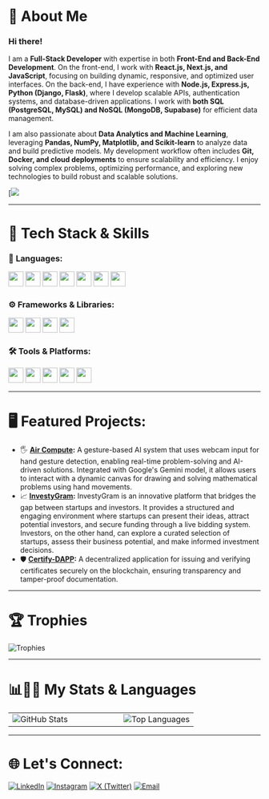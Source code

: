 

# 👋 About Me

<h3>Hi there!</h3>

I am a **Full-Stack Developer** with expertise in both **Front-End and Back-End Development**. On the front-end, I work with **React.js, Next.js, and JavaScript**, focusing on building dynamic, responsive, and optimized user interfaces. On the back-end, I have experience with **Node.js, Express.js, Python (Django, Flask)**, where I develop scalable APIs, authentication systems, and database-driven applications. I work with **both SQL (PostgreSQL, MySQL) and NoSQL (MongoDB, Supabase)** for efficient data management.  

I am also passionate about **Data Analytics and Machine Learning**, leveraging **Pandas, NumPy, Matplotlib, and Scikit-learn** to analyze data and build predictive models. My development workflow often includes **Git, Docker, and cloud deployments** to ensure scalability and efficiency. I enjoy solving complex problems, optimizing performance, and exploring new technologies to build robust and scalable solutions.  


[![](https://user-images.githubusercontent.com/55389276/140866485-8fb1c876-9a8f-4d6a-98dc-08c4981eaf70.gif)

---
# 🔧 Tech Stack & Skills

### 🚀 **Languages:**
<p>
  <img src="https://img.shields.io/badge/Python-3776AB?style=flat&logo=python&logoColor=white" height="30">
  <img src="https://img.shields.io/badge/JavaScript-F7DF1E?style=flat&logo=javascript&logoColor=black" height="30">
  <img src="https://img.shields.io/badge/HTML5-E34F26?style=flat&logo=html5&logoColor=white" height="30">
  <img src="https://img.shields.io/badge/CSS3-1572B6?style=flat&logo=css3&logoColor=white" height="30">
  <img src="https://img.shields.io/badge/C++-00599C?style=flat&logo=c%2B%2B&logoColor=white" height="30">
  <img src="https://img.shields.io/badge/Java-007396?style=flat&logo=java&logoColor=white" height="30">
  <img src="https://img.shields.io/badge/Solidity-363636?style=flat&logo=solidity&logoColor=white" height="30">
</p>

### ⚙️ **Frameworks & Libraries:**
<p>
  <img src="https://img.shields.io/badge/Django-092E20?style=flat&logo=django&logoColor=white" height="30">
  <img src="https://img.shields.io/badge/Flask-000000?style=flat&logo=flask&logoColor=white" height="30">
  <img src="https://img.shields.io/badge/Next.js-000000?style=flat&logo=next.js&logoColor=white" height="30">
  <img src="https://img.shields.io/badge/React-61DAFB?style=flat&logo=react&logoColor=black" height="30">
</p>

### 🛠️ **Tools & Platforms:**
<p>
  <img src="https://img.shields.io/badge/Blockchain-121D33?style=flat&logo=ethereum&logoColor=white" height="30">
  <img src="https://img.shields.io/badge/Ethereum-3C3C3D?style=flat&logo=ethereum&logoColor=white" height="30">
  <img src="https://img.shields.io/badge/Docker-2496ED?style=flat&logo=docker&logoColor=white" height="30">
  <img src="https://img.shields.io/badge/Git-F05032?style=flat&logo=git&logoColor=white" height="30">
  <img src="https://img.shields.io/badge/Supabase-3ECF8E?style=flat&logo=supabase&logoColor=white" height="30">
</p>

---

# 🖥️ Featured Projects:
- 🖐️ **[Air Compute](https://github.com/Madhuj275/Air-Compute):** A gesture-based AI system that uses webcam input for hand gesture detection, enabling real-time problem-solving and AI-driven solutions. Integrated with Google's Gemini model, it allows users to interact with a dynamic canvas for drawing and solving mathematical problems using hand movements.
- 📈 **[InvestyGram](https://github.com/Madhuj275/InvestyGram):** InvestyGram is an innovative platform that bridges the gap between startups and investors. It provides a structured and engaging environment where startups can present their ideas, attract potential investors, and secure funding through a live bidding system. Investors, on the other hand, can explore a curated selection of startups, assess their business potential, and make informed investment decisions.
- 🛡️ **[Certify-DAPP](https://github.com/Madhuj275/Certify-DAPP):** A decentralized application for issuing and verifying certificates securely on the blockchain, ensuring transparency and tamper-proof documentation.

---
# 🏆 Trophies

<div>
  <img src="https://github-profile-trophy.vercel.app/?username=ryo-ma&theme=onedark&row=2&column=5" alt="Trophies" />
</div>

---
# 📊🧑‍💻 My Stats & Languages

<table>
  <tr>
    <td width="60%">
      <img src="https://github-readme-stats.vercel.app/api?username=Madhuj275&show_icons=true&theme=radical" alt="GitHub Stats" />
    </td>
    <td width="50%">
      <img src="https://github-readme-stats.vercel.app/api/top-langs/?username=Madhuj275&layout=compact&theme=dark" alt="Top Languages" />
    </td>
  </tr>
</table>

---

# 🌐 Let's Connect:

[![LinkedIn](https://img.shields.io/badge/LinkedIn-0077B5?style=flat&logo=linkedin&logoColor=white)](https://www.linkedin.com/in/madhuj-agrawal-8491b328b/)  [![Instagram](https://img.shields.io/badge/Instagram-E4405F?style=flat&logo=instagram&logoColor=white)](https://www.instagram.com/madhuj2705/)  [![X (Twitter)](https://img.shields.io/badge/X-000000?style=flat&logo=x&logoColor=white)](https://twitter.com/madhujsays)  [![Email](https://img.shields.io/badge/Email-D14836?style=flat&logo=gmail&logoColor=white)](mailto:madhuj.2004@yahoo.com)




<!--
**Madhuj275/Madhuj275** is a ✨ _special_ ✨ repository because its `README.md` (this file) appears on your GitHub profile.

Here are some ideas to get you started:

- 🔭 I’m currently working on ...
- 🌱 I’m currently learning ...
- 👯 I’m looking to collaborate on ...
- 🤔 I’m looking for help with ...
- 💬 Ask me about ...
- 📫 How to reach me: ...
- 😄 Pronouns: ...
- ⚡ Fun fact: ...
-->
